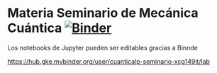 # Materia Seminario de Mecánica Cuántica [![Binder](http://mybinder.org/badge_logo.svg)](http://mybinder.org/v2/gh/binder-examples/requirements/master)

Los notebooks de Jupyter pueden ser editables gracias a Binnde

https://hub.gke.mybinder.org/user/cuanticalp-seminario-xcg149it/lab

